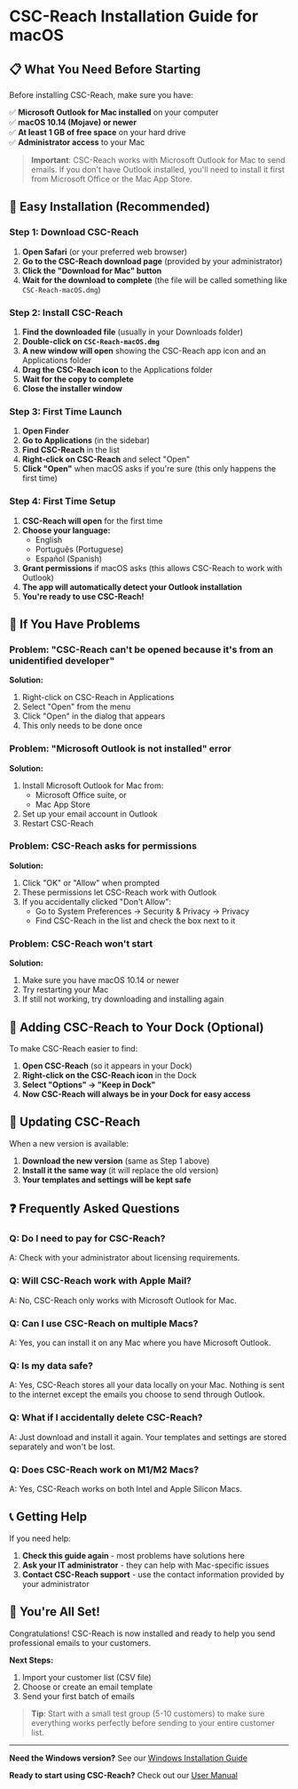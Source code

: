 # CSC-Reach Installation Guide for macOS

## 📋 What You Need Before Starting

Before installing CSC-Reach, make sure you have:

✅ **Microsoft Outlook for Mac installed** on your computer  
✅ **macOS 10.14 (Mojave) or newer**  
✅ **At least 1 GB of free space** on your hard drive  
✅ **Administrator access** to your Mac  

> **Important**: CSC-Reach works with Microsoft Outlook for Mac to send emails. If you don't have Outlook installed, you'll need to install it first from Microsoft Office or the Mac App Store.

## 🚀 Easy Installation (Recommended)

### Step 1: Download CSC-Reach

1. **Open Safari** (or your preferred web browser)
2. **Go to the CSC-Reach download page** (provided by your administrator)
3. **Click the "Download for Mac" button**
4. **Wait for the download to complete** (the file will be called something like `CSC-Reach-macOS.dmg`)

### Step 2: Install CSC-Reach

1. **Find the downloaded file** (usually in your Downloads folder)
2. **Double-click on `CSC-Reach-macOS.dmg`**
3. **A new window will open** showing the CSC-Reach app icon and an Applications folder
4. **Drag the CSC-Reach icon** to the Applications folder
5. **Wait for the copy to complete**
6. **Close the installer window**

### Step 3: First Time Launch

1. **Open Finder**
2. **Go to Applications** (in the sidebar)
3. **Find CSC-Reach** in the list
4. **Right-click on CSC-Reach** and select "Open"
5. **Click "Open"** when macOS asks if you're sure (this only happens the first time)

### Step 4: First Time Setup

1. **CSC-Reach will open** for the first time
2. **Choose your language:**
   - English
   - Português (Portuguese)
   - Español (Spanish)
3. **Grant permissions** if macOS asks (this allows CSC-Reach to work with Outlook)
4. **The app will automatically detect your Outlook installation**
5. **You're ready to use CSC-Reach!**

## 🔧 If You Have Problems

### Problem: "CSC-Reach can't be opened because it's from an unidentified developer"

**Solution:**
1. Right-click on CSC-Reach in Applications
2. Select "Open" from the menu
3. Click "Open" in the dialog that appears
4. This only needs to be done once

### Problem: "Microsoft Outlook is not installed" error

**Solution:**
1. Install Microsoft Outlook for Mac from:
   - Microsoft Office suite, or
   - Mac App Store
2. Set up your email account in Outlook
3. Restart CSC-Reach

### Problem: CSC-Reach asks for permissions

**Solution:**
1. Click "OK" or "Allow" when prompted
2. These permissions let CSC-Reach work with Outlook
3. If you accidentally clicked "Don't Allow":
   - Go to System Preferences → Security & Privacy → Privacy
   - Find CSC-Reach in the list and check the box next to it

### Problem: CSC-Reach won't start

**Solution:**
1. Make sure you have macOS 10.14 or newer
2. Try restarting your Mac
3. If still not working, try downloading and installing again

## 📱 Adding CSC-Reach to Your Dock (Optional)

To make CSC-Reach easier to find:

1. **Open CSC-Reach** (so it appears in your Dock)
2. **Right-click on the CSC-Reach icon** in the Dock
3. **Select "Options" → "Keep in Dock"**
4. **Now CSC-Reach will always be in your Dock for easy access**

## 🔄 Updating CSC-Reach

When a new version is available:

1. **Download the new version** (same as Step 1 above)
2. **Install it the same way** (it will replace the old version)
3. **Your templates and settings will be kept safe**

## ❓ Frequently Asked Questions

### Q: Do I need to pay for CSC-Reach?
A: Check with your administrator about licensing requirements.

### Q: Will CSC-Reach work with Apple Mail?
A: No, CSC-Reach only works with Microsoft Outlook for Mac.

### Q: Can I use CSC-Reach on multiple Macs?
A: Yes, you can install it on any Mac where you have Microsoft Outlook.

### Q: Is my data safe?
A: Yes, CSC-Reach stores all your data locally on your Mac. Nothing is sent to the internet except the emails you choose to send through Outlook.

### Q: What if I accidentally delete CSC-Reach?
A: Just download and install it again. Your templates and settings are stored separately and won't be lost.

### Q: Does CSC-Reach work on M1/M2 Macs?
A: Yes, CSC-Reach works on both Intel and Apple Silicon Macs.

## 📞 Getting Help

If you need help:

1. **Check this guide again** - most problems have solutions here
2. **Ask your IT administrator** - they can help with Mac-specific issues
3. **Contact CSC-Reach support** - use the contact information provided by your administrator

## 🎉 You're All Set!

Congratulations! CSC-Reach is now installed and ready to help you send professional emails to your customers.

**Next Steps:**
1. Import your customer list (CSV file)
2. Choose or create an email template
3. Send your first batch of emails

> **Tip**: Start with a small test group (5-10 customers) to make sure everything works perfectly before sending to your entire customer list.

---

**Need the Windows version?** See our [Windows Installation Guide](windows_installation_guide.md)

**Ready to start using CSC-Reach?** Check out our [User Manual](user_manual.md)
